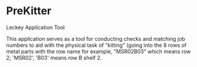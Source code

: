 # PreKitter
Leckey Application Tool



This application serves as a tool for conducting checks and matching job numbers to aid with the physical task of "kitting" (going into the 8 rows of metal parts with the row name for example, "MSR02B03" which means row 2; 'MSR02', 'B03' means row B shelf 2. 